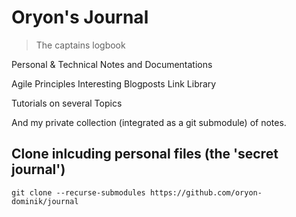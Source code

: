 # Oryon's Journal
> The captains logbook

Personal &amp; Technical Notes and Documentations

Agile Principles
Interesting Blogposts
Link Library

Tutorials on several Topics

And my private collection (integrated as a git submodule) of notes.

## Clone inlcuding personal files (the 'secret journal')

    git clone --recurse-submodules https://github.com/oryon-dominik/journal

